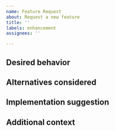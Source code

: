 ```yaml
---
name: Feature Request
about: Request a new feature
title: ''
labels: enhancement
assignees: ''

---
```


## Desired behavior
<!-- Describe the current problem and the feature you want implemented.-->

## Alternatives considered
<!-- Describe alternate solutions or features you've considered.-->

## Implementation suggestion
<!-- Provide a suggestion on how to implement this feature, which could help us
expedite this implementation.-->

## Additional context
<!-- Provide any other additional context (e.g., screenshots) about your feature
request.-->
